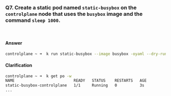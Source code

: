 ### Q7. Create a static pod named `static-busybox` on the `controlplane` node that uses the `busybox` image and the command `sleep 1000`.

<br>

#### Answer

```Bash
controlplane ~ ➜  k run static-busybox --image busybox -oyaml --dry-run=client --command -- sleep 1000 > /etc/kubernetes/manifests/static-busybox.yaml
```


#### Clarification

```Bash
controlplane ~ ➜  k get po -w
NAME                          READY   STATUS    RESTARTS   AGE
static-busybox-controlplane   1/1     Running   0          3s
...
```
